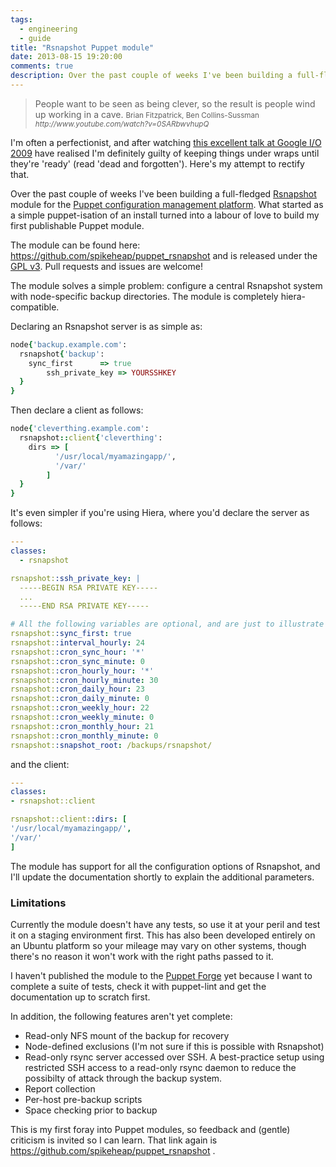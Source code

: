 ```yaml
---
tags: 
  - engineering
  - guide
title: "Rsnapshot Puppet module"
date: 2013-08-15 19:20:00
comments: true
description: Over the past couple of weeks I've been building a full-fledged Rsnapshot module for Puppet. What started as a simple puppet-isation of an install turned into a labour of love to build my first publishable Puppet module.
---
```


<blockquote>
People want to be seen as being clever, so the result is people wind up working in a cave.
<small>Brian Fitzpatrick, Ben Collins-Sussman <cite>http://www.youtube.com/watch?v=0SARbwvhupQ</cite></small>
</blockquote>

I'm often a perfectionist, and after watching [this excellent talk at Google I/O 2009](http://www.youtube.com/watch?v=0SARbwvhupQ) have realised I'm definitely guilty of keeping things under wraps until they're 'ready' (read 'dead and forgotten'). Here's my attempt to rectify that.

Over the past couple of weeks I've been building a full-fledged [Rsnapshot](http://www.rsnapshot.org/) module for the [Puppet configuration management platform](http://projects.puppetlabs.com/). What started as a simple puppet-isation of an install turned into a labour of love to build my first publishable Puppet module.

The module can be found here: https://github.com/spikeheap/puppet_rsnapshot and is released under the [GPL v3](http://www.gnu.org/licenses/gpl.html). Pull requests and issues are welcome! 

The module solves a simple problem: configure a central Rsnapshot system with node-specific backup directories. The module is completely hiera-compatible.

Declaring an Rsnapshot server is as simple as:

``` ruby
node{'backup.example.com':
  rsnapshot{'backup':
    sync_first      => true
		ssh_private_key => YOURSSHKEY
  }
}
```

Then declare a client as follows:

``` ruby
node{'cleverthing.example.com':
  rsnapshot::client{'cleverthing':
    dirs => [
		  '/usr/local/myamazingapp/',
		  '/var/'
		]
  }
}
```

It's even simpler if you're using Hiera, where you'd declare the server as follows:

``` yaml
---
classes:
  - rsnapshot

rsnapshot::ssh_private_key: |
  -----BEGIN RSA PRIVATE KEY-----
  ...
  -----END RSA PRIVATE KEY-----

# All the following variables are optional, and are just to illustrate configuration 
rsnapshot::sync_first: true
rsnapshot::interval_hourly: 24
rsnapshot::cron_sync_hour: '*'
rsnapshot::cron_sync_minute: 0
rsnapshot::cron_hourly_hour: '*'
rsnapshot::cron_hourly_minute: 30
rsnapshot::cron_daily_hour: 23
rsnapshot::cron_daily_minute: 0
rsnapshot::cron_weekly_hour: 22
rsnapshot::cron_weekly_minute: 0
rsnapshot::cron_monthly_hour: 21
rsnapshot::cron_monthly_minute: 0
rsnapshot::snapshot_root: /backups/rsnapshot/
```

and the client:

``` yaml
---
classes:
- rsnapshot::client

rsnapshot::client::dirs: [
'/usr/local/myamazingapp/',
'/var/'
]
```

The module has support for all the configuration options of Rsnapshot, and I'll update the documentation shortly to explain the additional parameters.

### Limitations

Currently the module doesn't have any tests, so use it at your peril and test it on a staging environment first. This has also been developed entirely on an Ubuntu platform so your mileage may vary on other systems, though there's no reason it won't work with the right paths passed to it.

I haven't published the module to the [Puppet Forge](https://forge.puppetlabs.com/) yet because I want to complete a suite of tests, check it with puppet-lint and get the documentation up to scratch first.

In addition, the following features aren't yet complete:

* Read-only NFS mount of the backup for recovery
* Node-defined exclusions (I'm not sure if this is possible with Rsnapshot)
* Read-only rsync server accessed over SSH. A best-practice setup using restricted SSH access to a read-only rsync daemon to reduce the possibilty of attack through the backup system.
* Report collection 
* Per-host pre-backup scripts
* Space checking prior to backup

This is my first foray into Puppet modules, so feedback and (gentle) criticism is invited so I can learn. That link again is https://github.com/spikeheap/puppet_rsnapshot .
